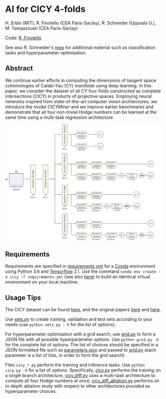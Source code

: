 # AI for CICY 4-folds

H. Erbin (MIT), R. Finotello (CEA Paris-Saclay), R. Schneider (Uppsala U.), M. Tamaazousti (CEA Paris-Saclay)

Code: [R. Finotello](https://thesfinox.github.io/)

See also R. Schneider's [repo](https://github.com/robin-schneider/cicy-fourfolds) for additional material such as classification tasks and hyperparameter optimisation.

## Abstract

We continue earlier efforts in computing the dimensions of tangent space cohomologies of Calabi-Yau (CY) manifolds using deep learning.
In this paper, we consider the dataset of all CY four-folds constructed as complete intersections (CICY) in products of projective spaces.
Employing neural networks inspired from state-of-the-art computer vision architectures, we introduce the model *CICYMiner* and we improve earlier benchmarks and demonstrate that all four non-trivial Hodge numbers can be learned at the same time using a multi-task regression architecture.

![CICYMiner](./inception_noatt.svg)

## Requirements

Requirements are specified in [requirements.yml](./requirements.yml) for a [Conda](https://www.anaconda.com/) environment using Python 3.6 and [Tensorflow](https://www.tensorflow.org/) 2.1.
Use the command `conda env create -n cicy -f requirements.yml` (see also [here](https://docs.conda.io/projects/conda/en/latest/user-guide/tasks/manage-environments.html#building-identical-conda-environments)) to build an identical virtual environment on your local machine.

## Usage Tips

The CICY dataset can be found [here](http://www-thphys.physics.ox.ac.uk/projects/CalabiYau/Cicy4folds/index.html), and the original papers [here](http://arxiv.org/abs/1303.1832) and [here](http://arxiv.org/abs/1405.2073).

Use [sets.py](./sets.py) to create training, validation and test sets according to your needs (use `python sets.py - h` for the list of options).

For hyperparameter optimisation with a grid search, use [grid.py](./grid.py) to form a JSON file with all possible hyperparameter options.
Use `python grid.py -h` for the complete list of options.
The list of choices should be specified in a JSON formatted file such as [parameters.json](./parameters.json) and passed to [grid.py](./grid.py) (each parameter is a list of lists, in order to form the grid search)

Files `cicy_*.py` perform the training and inference tasks.
Use `python cicy.py -h` for a list of options.
Specifically, [cicy.py](./cicy.py) performs the training on a single branch architecture, [cicy_diff.py](./cicy_diff.py) uses a multi-task architecture to compute all four Hodge numbers at once, [cicy_diff_ablation.py](./cicy_diff_ablation.py) performs an in-depth ablation study with respect to other architectures provided as hyperparameter choices.

